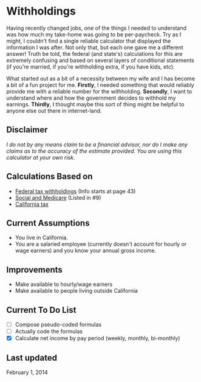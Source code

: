 Withholdings
============
Having recently changed jobs, one of the things I needed to understand was how much my take-home was going to be per-paycheck. Try as I might, I couldn't find a single reliable calculator that displayed the information I was after. Not only that, but each one gave me a different answer! Truth be told, the federal (and state's) calculations for this are extremely confusing and based on several layers of conditional statements (if you're married, if you're withholding extra, if you have kids, etc).

What started out as a bit of a necessity between my wife and I has become a bit of a fun project for me. **Firstly**, I needed something that would reliably provide me with a reliable number for the withholding. **Secondly**, I want to understand where and how the government decides to withhold my earnings. **Thirdly**, I thought maybe this sort of thing might be helpful to anyone else out there in internet-land.

## Disclaimer
*I do not by any means claim to be a financial advisor, nor do I make any claims as to the accuracy of the estimate provided. You are using this calculator at your own risk.*

## Calculations Based on
* [Federal tax withholdings](http://www.irs.gov/pub/irs-pdf/p15.pdf) (Info starts at page 43)
* [Social and Medicare](http://www.irs.gov/publications/p15/ar02.html#en_US_2014_publink1000202402)  (Listed in #9)
* [California tax](http://www.edd.ca.gov/pdf_pub_ctr/14methb.pdf)

## Current Assumptions
* You live in California.
* You are a salaried employee (currently doesn't account for hourly or wage earners) and you know your annual gross income.

## Improvements
* Make available to hourly/wage earners
* Make available to people living outside California

## Current To Do List
- [ ] Compose pseudo-coded formulas
- [ ] Actually code the formulas
- [x] Calculate net income by pay period (weekly, monthly, bi-monthly)

## Last updated
February 1, 2014